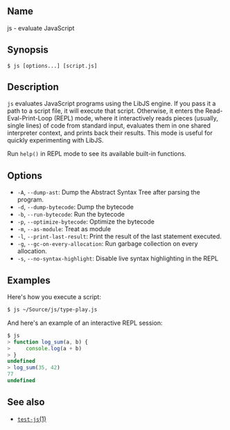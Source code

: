 ## Name

js - evaluate JavaScript

## Synopsis

```**sh
$ js [options...] [script.js]
```

## Description

`js` evaluates JavaScript programs using the LibJS engine. If you pass it a path
to a script file, it will execute that script. Otherwise, it enters the
Read-Eval-Print-Loop (REPL) mode, where it interactively reads pieces (usually,
single lines) of code from standard input, evaluates them in one shared
interpreter context, and prints back their results. This mode is useful for
quickly experimenting with LibJS.

Run `help()` in REPL mode to see its available built-in functions.

## Options

* `-A`, `--dump-ast`: Dump the Abstract Syntax Tree after parsing the program.
* `-d`, `--dump-bytecode`: Dump the bytecode
* `-b`, `--run-bytecode`: Run the bytecode
* `-p`, `--optimize-bytecode`: Optimize the bytecode
* `-m`, `--as-module`: Treat as module
* `-l`, `--print-last-result`: Print the result of the last statement executed.
* `-g`, `--gc-on-every-allocation`: Run garbage collection on every allocation.
* `-s`, `--no-syntax-highlight`: Disable live syntax highlighting in the REPL

## Examples

Here's how you execute a script:

```sh
$ js ~/Source/js/type-play.js
```

And here's an example of an interactive REPL session:

```js
$ js
> function log_sum(a, b) {
>     console.log(a + b)
> }
undefined
> log_sum(35, 42)
77
undefined
```

## See also

* [`test-js`(1)](test-js.md)
